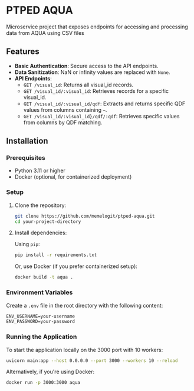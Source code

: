 # PTPED AQUA

Microservice project that exposes endpoints for accessing and processing data from AQUA using CSV files

## Features

- **Basic Authentication**: Secure access to the API endpoints.
- **Data Sanitization**: NaN or infinity values are replaced with `None`.
- **API Endpoints**:
  - `GET /visual_id`: Returns all visual_id records.
  - `GET /visual_id/:visual_id`: Retrieves records for a specific visual_id.
  - `GET /visual_id/:visual_id/qdf`: Extracts and returns specific QDF values from columns containing `~`.
  - `GET /visual_id/:visual_id}/qdf/:qdf`: Retrieves specific values from columns by QDF matching.

## Installation

### Prerequisites

- Python 3.11 or higher
- Docker (optional, for containerized deployment)

### Setup

1. Clone the repository:

    ```bash
    git clone https://github.com/memelogit/ptped-aqua.git
    cd your-project-directory
    ```

2. Install dependencies:

    Using `pip`:
    ```bash
    pip install -r requirements.txt
    ```

    Or, use Docker (if you prefer containerized setup):

    ```bash
    docker build -t aqua .
    ```

### Environment Variables

Create a `.env` file in the root directory with the following content:

```txt
ENV_USERNAME=your-username
ENV_PASSWORD=your-password
```

### Running the Application

To start the application locally on the 3000 port with 10 workers:

```bash
uvicorn main:app --host 0.0.0.0 --port 3000 --workers 10 --reload
```

Alternatively, if you're using Docker:
```bash
docker run -p 3000:3000 aqua
```